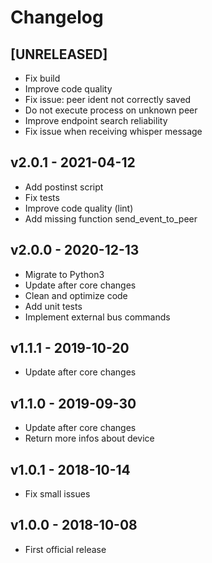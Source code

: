 # Changelog

## [UNRELEASED]

* Fix build
* Improve code quality
* Fix issue: peer ident not correctly saved
* Do not execute process on unknown peer
* Improve endpoint search reliability
* Fix issue when receiving whisper message

## v2.0.1 - 2021-04-12

* Add postinst script
* Fix tests
* Improve code quality (lint)
* Add missing function send_event_to_peer

## v2.0.0 - 2020-12-13

* Migrate to Python3
* Update after core changes
* Clean and optimize code
* Add unit tests
* Implement external bus commands

## v1.1.1 - 2019-10-20

* Update after core changes

## v1.1.0 - 2019-09-30

* Update after core changes
* Return more infos about device

## v1.0.1 - 2018-10-14

* Fix small issues

## v1.0.0 - 2018-10-08

* First official release

